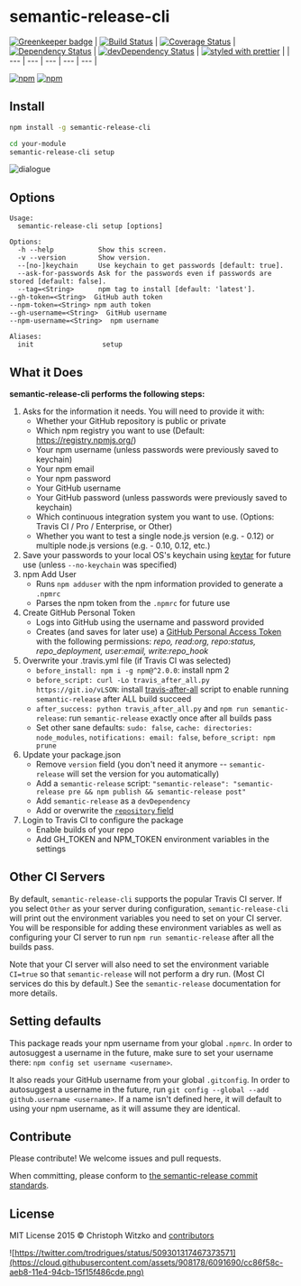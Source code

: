 # semantic-release-cli

[![Greenkeeper badge](https://badges.greenkeeper.io/semantic-release/cli.svg)](https://greenkeeper.io/)
| [![Build Status](https://travis-ci.org/semantic-release/cli.svg?branch=master)](https://travis-ci.org/semantic-release/cli) | [![Coverage Status](https://coveralls.io/repos/semantic-release/cli/badge.svg?branch=master&service=github)](https://coveralls.io/github/semantic-release/cli?branch=master) | [![Dependency Status](https://david-dm.org/semantic-release/cli/master.svg)](https://david-dm.org/semantic-release/cli/master) | [![devDependency Status](https://david-dm.org/semantic-release/cli/master/dev-status.svg)](https://david-dm.org/semantic-release/cli/master#info=devDependencies) | [![styled with prettier](https://img.shields.io/badge/styled_with-prettier-ff69b4.svg)](https://github.com/prettier/prettier) |
| --- | --- | --- | --- | --- |

[![npm](https://nodei.co/npm/semantic-release-cli.png?downloads=true&downloadRank=true&stars=true)](https://nodei.co/npm/semantic-release-cli/)
[![npm](https://nodei.co/npm/semantic-release.png?downloads=true&downloadRank=true&stars=true)](https://nodei.co/npm/semantic-release/)

## Install

```bash
npm install -g semantic-release-cli

cd your-module
semantic-release-cli setup
```

![dialogue](https://cloud.githubusercontent.com/assets/908178/8766357/f3eadaca-2e34-11e5-8ebb-d40b9ae613d7.png)

## Options

	Usage:
	  semantic-release-cli setup [options]

	Options:
	  -h --help           Show this screen.
	  -v --version        Show version.
	  --[no-]keychain     Use keychain to get passwords [default: true].
	  --ask-for-passwords Ask for the passwords even if passwords are stored [default: false].
	  --tag=<String>      npm tag to install [default: 'latest'].
    --gh-token=<String>  GitHub auth token
    --npm-token=<String> npm auth token
    --gh-username=<String>  GitHub username
    --npm-username=<String>  npm username

	Aliases:
	  init                 setup

## What it Does
__semantic-release-cli performs the following steps:__

1. Asks for the information it needs. You will need to provide it with:
	* Whether your GitHub repository is public or private
	* Which npm registry you want to use (Default: https://registry.npmjs.org/)
	* Your npm username (unless passwords were previously saved to keychain)
	* Your npm email
	* Your npm password
	* Your GitHub username
	* Your GitHub password (unless passwords were previously saved to keychain)
	* Which continuous integration system you want to use. (Options: Travis CI / Pro / Enterprise, or Other)
	* Whether you want to test a single node.js version (e.g. - 0.12) or multiple node.js versions (e.g. - 0.10, 0.12, etc.)
1. Save your passwords to your local OS's keychain using [keytar](https://www.npmjs.com/package/keytar) for future use (unless `--no-keychain` was specified)
1. npm Add User
	* Runs `npm adduser` with the npm information provided to generate a `.npmrc`
	* Parses the npm token from the `.npmrc` for future use
1. Create GitHub Personal Token
	* Logs into GitHub using the username and password provided
	* Creates (and saves for later use) a [GitHub Personal Access Token](https://github.com/settings/tokens) with the following permissions: *repo, read:org, repo:status, repo_deployment, user:email, write:repo_hook*
1. Overwrite your .travis.yml file (if Travis CI was selected)
	* `before_install: npm i -g npm@^2.0.0`: install npm 2
	* `before_script: curl -Lo travis_after_all.py https://git.io/vLSON`: install [travis-after-all](https://github.com/travis-ci/travis-ci/issues/929) script to enable running `semantic-release` after ALL build succeed
	* `after_success: python travis_after_all.py` and `npm run semantic-release`: run `semantic-release` exactly once after all builds pass
	* Set other sane defaults: `sudo: false`, `cache: directories: node_modules`, `notifications: email: false`, `before_script: npm prune`
1. Update your package.json
	* Remove `version` field (you don't need it anymore -- `semantic-release` will set the version for you automatically)
	* Add a `semantic-release` script: `"semantic-release": "semantic-release pre && npm publish && semantic-release post"`
	* Add `semantic-release` as a `devDependency`
	* Add or overwrite the [`repository` field](https://docs.npmjs.com/files/package.json#repository)
1. Login to Travis CI to configure the package
	* Enable builds of your repo
	* Add GH_TOKEN and NPM_TOKEN environment variables in the settings

## Other CI Servers

By default, `semantic-release-cli` supports the popular Travis CI server. If you select `Other` as your server during configuration, `semantic-release-cli` will print out the environment variables you need to set on your CI server. You will be responsible for adding these environment variables as well as configuring your CI server to run `npm run semantic-release` after all the builds pass.

Note that your CI server will also need to set the environment variable `CI=true` so that `semantic-release` will not perform a dry run. (Most CI services do this by default.) See the `semantic-release` documentation for more details.

## Setting defaults

This package reads your npm username from your global `.npmrc`. In order to autosuggest a username in the future, make sure to set your username there: `npm config set username <username>`.

It also reads your GitHub username from your global `.gitconfig`. In order to autosuggest a username in the future, run `git config --global --add github.username <username>`. If a name isn't defined here, it will default to using your npm username, as it will assume they are identical.

## Contribute

Please contribute! We welcome issues and pull requests.

When committing, please conform to [the semantic-release commit standards](https://github.com/semantic-release/semantic-release#default-commit-message-format). 

## License

MIT License
2015 © Christoph Witzko and [contributors](https://github.com/semantic-release/cli/graphs/contributors)

![https://twitter.com/trodrigues/status/509301317467373571](https://cloud.githubusercontent.com/assets/908178/6091690/cc86f58c-aeb8-11e4-94cb-15f15f486cde.png)
